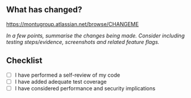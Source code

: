 ## What has changed?

https://montugroup.atlassian.net/browse/CHANGEME

_In a few points, summarise the changes being made. Consider including testing
steps/evidence, screenshots and related feature flags._

## Checklist

- [ ] I have performed a self-review of my code
- [ ] I have added adequate test coverage
- [ ] I have considered performance and security implications
